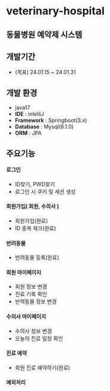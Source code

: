 # veterinary-hospital
## 동물병원 예약제 시스템



## 개발기간 
- (목표) 24.01.15 ~ 24.01.31



## 개발 환경
- java17
- **IDE** : intelliJ
- **Framework** : Springboot(3.x)
- **Database** : Mysql(8.1.0)
- **ORM** : JPA



## 주요기능
#### 로그인
- ID찾기, PWD찾기
- 로그인 시 쿠키 및 세션 생성

#### 회원가입( 회원, 수의사 )
- 회원가입(완료)
- ID 중복 체크(완료)

#### 반려동물
- 반려동물 등록(완료)

#### 회원 마이페이지
- 회원 정보 변경
- 진료 기록 확인
- 반력동물 정보 변경

#### 수의사 마이페이지
- 수의사 정보 변경
- 오늘의 진료 일정 확인

#### 진료 예약
- 회원 진료 예약하기(완료)

#### 예외처리




